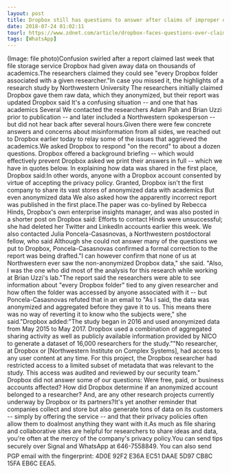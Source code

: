 ```yaml
---
layout: post
title: Dropbox still has questions to answer after claims of improper data sharing
date: 2018-07-24 01:02:11
tourl: https://www.zdnet.com/article/dropbox-faces-questions-over-claims-of-improper-data-sharing/
tags: [WhatsApp]
---
```

(Image: file photo)Confusion swirled after a report claimed last week that file storage service Dropbox had given away data on thousands of academics.The researchers claimed they could see "every Dropbox folder associated with a given researcher."In case you missed it, the highlights of a research study by Northwestern University The researchers initially claimed Dropbox gave them raw data, which they anonymized, but their report was updated Dropbox said It's a confusing situation -- and one that has academics Several We contacted the researchers Adam Pah and Brian Uzzi prior to publication -- and later included a Northwestern spokesperson -- but did not hear back after several hours.Given there were few concrete answers and concerns about misinformation from all sides, we reached out to Dropbox earlier today to relay some of the issues that aggrieved the academics.We asked Dropbox to respond "on the record" to about a dozen questions. Dropbox offered a background briefing -- which would effectively prevent Dropbox asked we print their answers in full -- which we have in quotes below. In explaining how data was shared in the first place, Dropbox said:In other words, anyone with a Dropbox account consented by virtue of accepting the privacy policy. Granted, Dropbox isn't the first company to share its vast stores of anonymized data with academics But even anonymized data We also asked how the apparently incorrect report was published in the first place.The paper was co-bylined by Rebecca Hinds, Dropbox's own enterprise insights manager, and was also posted in a shorter post on Dropbox said: Efforts to contact Hinds were unsuccessful; she had deleted her Twitter and LinkedIn accounts earlier this week. We also contacted Julia Poncela-Casasnovas, a Northwestern postdoctoral fellow, who said Although she could not answer many of the questions we put to Dropbox, Poncela-Casasnovas confirmed a formal correction to the report was being drafted."I can however confirm that none of us at Northwestern ever saw the non-anonymized Dropbox data," she said. "Also, I was the one who did most of the analysis for this research while working at Brian Uzzi's lab."The report said the researchers were able to see information about "every Dropbox folder" tied to any given researcher and how often the folder was accessed by anyone associated with it -- but Poncela-Casasnovas refuted that in an email to "As I said, the data was anonymized and aggregated before they gave it to us. This means there was no way of reverting it to know who the subjects were," she said."Dropbox added:"The study began in 2016 and used anonymized data from May 2015 to May 2017. Dropbox used a combination of aggregated sharing activity as well as publicly available information provided by NICO to generate a dataset of 16,000 researchers for the study.""No researcher, at Dropbox or [Northwestern Institute on Complex Systems], had access to any user content at any time. For this project, the Dropbox researcher had restricted access to a limited subset of metadata that was relevant to the study. This access was audited and reviewed by our security team." Dropbox did not answer some of our questions: Were free, paid, or business accounts affected? How did Dropbox determine if an anonymized account belonged to a researcher? And, are any other research projects currently underway by Dropbox or its partners?It's yet another reminder that companies collect and store but also generate tons of data on its customers -- simply by offering the service -- and that their privacy policies often allow them to doalmost anything they want with it.As much as file sharing and collaborative sites are helpful for researchers to share ideas and data, you're often at the mercy of the company's privacy policy.You can send tips securely over Signal and WhatsApp at 646-7558849. You can also send PGP email with the fingerprint: 4D0E 92F2 E36A EC51 DAAE 5D97 CB8C 15FA EB6C EEA5.